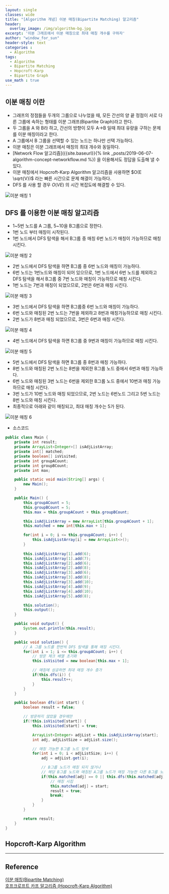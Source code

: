 ```yaml
--- 
layout: single
classes: wide
title: "[Algorithm 개념] 이분 매칭(Bipartite Matching) 알고리즘"
header:
  overlay_image: /img/algorithm-bg.jpg
excerpt: '이분 그래프에서 이분 매칭으로 최대 매칭 개수를 구하자'
author: "window_for_sun"
header-style: text
categories :
  - Algorithm
tags:
  - Algorithm
  - Bipartite Matching
  - Hopcroft-Karp
  - Bipartite Graph
use_math : true
---  
```


## 이분 매칭 이란
- 그래프의 정점들을 두개의 그룹으로 나누었을 때, 모든 간선의 양 끝 정점이 서로 다른 그룹에 속하는 형태를 이분 그래프(Bipartite Graph)라고 한다.
- 두 그룹을 A 와 B라 하고, 간선의 방향이 모두 A->B 일때 최대 유량을 구하는 문제를 이분 매칭이라고 한다.
- A 그룹에서 B 그룹을 선택할 수 있는 노드는 하나만 선택 가능하다.
- 이분 매칭은 이분 그래프에서 매칭의 최대 개수와 동일하다.
- [Network Flow 알고리즘]({{site.baseurl}}{% link _posts/2019-06-07-algorithm-concept-networkflow.md %}) 을 이용해서도 정답을 도출해 낼 수 있다.
- 이분 매칭에서 Hopcroft-Karp Algorithm 알고리즘을 사용하면 $O(E \sqrt{V})$ 라는 빠른 시간으로 문제 해결이 가능하다.
- DFS 를 사용 할 경우 $O(VE)$ 의 시간 복잡도에 해결할 수 있다. 

![이분 매칭 1]({{site.baseurl}}/img/algorithm/concept-bipartitematching-1.png)


## DFS 를 이용한 이분 매칭 알고리즘
- 1~5번 노드를 A 그룹, 5~10을 B그룹으로 정한다.
- 1번 노드 부터 매칭이 시작된다.
- 1번 노드에서 DFS 탐색을 해서 B그룹 중 매칭 6번 노드가 매칭이 가능하므로 매칭 시킨다.

![이분 매칭 2]({{site.baseurl}}/img/algorithm/concept-bipartitematching-2.png)

- 2번 노드에서 DFS 탐색을 하면 B그룹 중 6번 노드와 매칭이 가능하다.
- 6번 노드는 1번노드와 매칭이 되어 있으므로, 1번 노드에서 6번 노드를 제외하고 DFS 탐색을 해서 B그룹 중 7번 노드와 매칭이 가능하므로 매칭 시킨다.
- 1번 노드는 7번과 매칭이 되었으므로, 2번은 6번과 매칭 시킨다.

![이분 매칭 3]({{site.baseurl}}/img/algorithm/concept-bipartitematching-3.png)

- 3번 노드에서 DFS 탐색을 하면 B그룹중 6번 노드와 매칭이 가능하다.
- 6번 노드와 매칭된 2번 노드는 7번을 제외하고 8번과 매칭가능하므로 매칭 시킨다.
- 2번 노드가 8번과 매칭 되었으므로, 3번은 6번과 매칭 시킨다.

![이분 매칭 4]({{site.baseurl}}/img/algorithm/concept-bipartitematching-4.png)

- 4번 노드에서 DFS 탐색을 하면 B그룹 중 9번과 매칭이 가능하므로 매칭 시킨다.

![이분 매칭 5]({{site.baseurl}}/img/algorithm/concept-bipartitematching-5.png)

- 5번 노드에서 DFS 탐색을 하면 B그룹 중 8번과 매칭 가능하다.
- 8번 노드와 매칭된 2번 노드는 8번을 제외한 B그룹 노드 중에서 6번과 매칭 가능하다.
- 6번 노드와 매칭된 3번 노드는 6번을 제외한 B그룹 노드 중에서 10번과 매칭 가능하므로 매칭 시킨다.
- 3번 노드가 10번 노드와 매칭 되었으므로, 2번 노드는 6번노드 그리고 5번 노드는 8번 노드와 매칭 시킨다.
- 최종적으로 아래와 같이 매칭되고, 최대 매칭 개수는 5가 된다.

![이분 매칭 6]({{site.baseurl}}/img/algorithm/concept-bipartitematching-6.png)

- 소스코드

```java
public class Main {
    private int result;
    private ArrayList<Integer>[] isAdjListArray;
    private int[] matched;
    private boolean[] isVisited;
    private int groupACount;
    private int groupBCount;
    private int max;

    public static void main(String[] args) {
        new Main();
    }

    public Main() {
        this.groupACount = 5;
        this.groupBCount = 5;
        this.max = this.groupACount + this.groupBCount;

        this.isAdjListArray = new ArrayList[this.groupACount + 1];
        this.matched = new int[this.max + 1];

        for(int i = 0; i <= this.groupACount; i++) {
            this.isAdjListArray[i] = new ArrayList<>();
        }
        
        this.isAdjListArray[1].add(6);
        this.isAdjListArray[1].add(7);
        this.isAdjListArray[2].add(6);
        this.isAdjListArray[2].add(8);
        this.isAdjListArray[3].add(6);
        this.isAdjListArray[3].add(8);
        this.isAdjListArray[3].add(10);
        this.isAdjListArray[4].add(9);
        this.isAdjListArray[4].add(10);
        this.isAdjListArray[5].add(8);

        this.solution();
        this.output();
    }

    public void output() {
        System.out.println(this.result);
    }

    public void solution() {
        // A 그룹 노드를 한번씩 DFS 탐색을 통해 매칭 시킨다.
        for(int i = 1; i <= this.groupACount; i++) {
            // 방문 체크 배열 초기화
            this.isVisited = new boolean[this.max + 1];

            // 매칭에 성공하면 최대 매칭 개수 증가
            if(this.dfs(i)) {
                this.result++;
            }
        }
    }

    public boolean dfs(int start) {
        boolean result = false;

        // 방문하지 않았을 경우에만 
        if(!this.isVisited[start]) {
            this.isVisited[start] = true;

            ArrayList<Integer> adjList = this.isAdjListArray[start];
            int adj, adjListSize = adjList.size();

            // 매칭 가능한 B그룹 노드 탐색
            for(int i = 0; i < adjListSize; i++) {
                adj = adjList.get(i);

                // B그룹 노드가 매칭 되지 않거나
                // 해당 B그룹 노드와 매칭된 A그룹 노드가 매칭 가능한 다른 B그룹 노드가 있을 경우
                if(this.matched[adj] == 0 || this.dfs(this.matched[adj])) {
                    // 매칭 시킴
                    this.matched[adj] = start;
                    result = true;
                    break;
                }
            }
        }

        return result;
    }
}
```


## Hopcroft-Karp Algorithm

---
## Reference
[이분 매칭(Bipartite Matching)](https://jason9319.tistory.com/149)  
[호프크로프트 카프 알고리즘 (Hopcroft-Karp Algorithm)](http://blog.naver.com/PostView.nhn?blogId=kks227&logNo=220816033373)  
